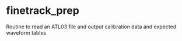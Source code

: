 # finetrack_prep
Routine to read an ATL03 file and output calibration data and expected waveform tables

